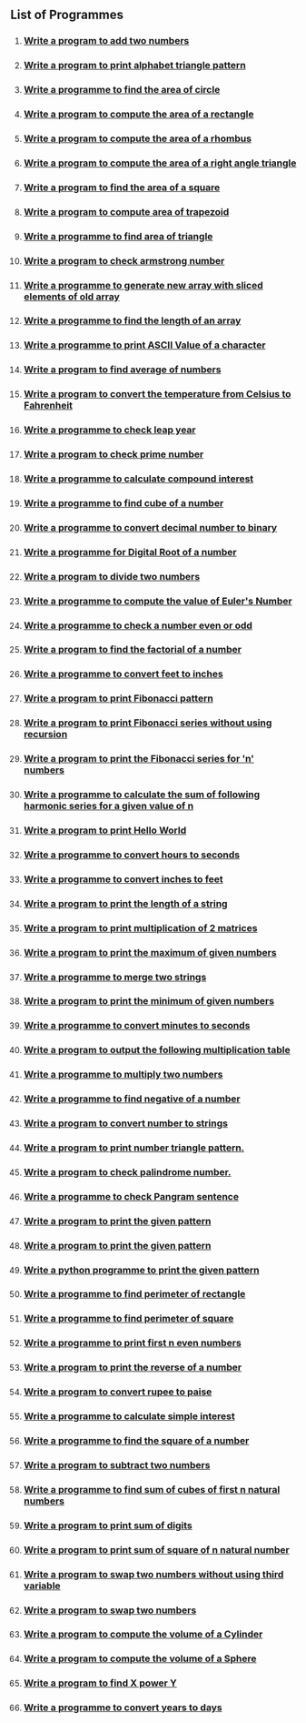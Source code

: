 ## List of Programmes

1. ### [Write a program to add two numbers](./add-two-numbers/)
2. ### [Write a program to print alphabet triangle pattern](./alphabet-triangle-pattern/)
3. ### [Write a programme to find the area of circle](./area-of-circle/)
4. ### [Write a program to compute the area of a rectangle](./area-of-rectangle/)
5. ### [Write a program to compute the area of a rhombus](./area-of-rhombus/)
6. ### [Write a program to compute the area of a right angle triangle](./area-of-right-angle-triangle/)
7. ### [Write a program to find the area of a square](./area-of-square/)
8. ### [Write a program to compute area of trapezoid](./area-of-trapezoid/)
9. ### [Write a programme to find area of triangle](./area-of-triangle/)
10. ### [Write a program to check armstrong number](./armstrong-number/)
11. ### [Write a programme to generate new array with sliced elements of old array](./array-elements-slice/)
12. ### [Write a programme to find the length of an array](./array-size/)
13. ### [Write a programme to print ASCII Value of a character](./ascii-value/)
14. ### [Write a program to find average of numbers](./average-of-numbers/)
15. ### [Write a program to convert the temperature from Celsius to Fahrenheit](./celsius-to-fahrenheit/)
16. ### [Write a programme to check leap year](./check-leap-year/)
17. ### [Write a program to check prime number](./check-prime-number/)
18. ### [Write a programme to calculate compound interest](./compound-interest-calculator/)
19. ### [Write a programme to find cube of a number](./cube-of-number/)
20. ### [Write a programme to convert decimal number to binary](./decimal-to-binary/)
21. ### [Write a programme for Digital Root of a number](./digital-root/)
22. ### [Write a program to divide two numbers](./divide-two-numbers/)
23. ### [Write a programme to compute the value of Euler's Number](./euler-number/)
24. ### [Write a programme to check a number even or odd](./even-or-odd-number/)
25. ### [Write a program to find the factorial of a number](./factorial/)
26. ### [Write a programme to convert feet to inches](./feet-to-inches/)
27. ### [Write a program to print Fibonacci pattern](./fibonacci-pattern/)
28. ### [Write a program to print Fibonacci series without using recursion](./fibonaci-series-without-using-recursion/)
29. ### [Write a program to print the Fibonacci series for 'n' numbers](./fibonnaci-series-using-recursion/)
30. ### [Write a programme to calculate the sum of following harmonic series for a given value of n](./harmonic-series/)
31. ### [Write a program to print Hello World](./hello-world/)
32. ### [Write a programme to convert hours to seconds](./hours-to-seconds/)
33. ### [Write a programme to convert inches to feet](./inches-to-feet/)
34. ### [Write a program to print the length of a string](./length-of-string/)
35. ### [Write a program to print multiplication of 2 matrices](./matrix-multiplication/)
36. ### [Write a program to print the maximum of given numbers](./maximum-of-numbers/)
37. ### [Write a programme to merge two strings](./merge-two-strings/)
38. ### [Write a program to print the minimum of given numbers](./minimum-of-numbers/)
39. ### [Write a programme to convert minutes to seconds](./minutes-to-seconds/)
40. ### [Write a program to output the following multiplication table](./multiplication-table/)
41. ### [Write a programme to multiply two numbers](./multiply-two-numbers/)
42. ### [Write a programme to find negative of a number](./negative-of-a-number/)
43. ### [Write a program to convert number to strings](./number-to-string/)
44. ### [Write a program to print number triangle pattern.](./number-triangle-pattern/)
45. ### [Write a program to check palindrome number.](./palindrome-number/)
46. ### [Write a programme to check Pangram sentence](./pangram-checker/)
47. ### [Write a program to print the given pattern](./pattern-1/)
48. ### [Write a program to print the given pattern](./pattern-2/)
49. ### [Write a python programme to print the given pattern](./pattern-3/)
50. ### [Write a programme to find perimeter of rectangle](./perimeter-of-rectangle/)
51. ### [Write a programme to find perimeter of square](./perimeter-of-square/)
52. ### [Write a programme to print first n even numbers](./print-even-numbers/)
53. ### [Write a program to print the reverse of a number](./reverse-of-a-number/)
54. ### [Write a program to convert rupee to paise](./rupee-to-paise/)
55. ### [Write a programme to calculate simple interest](./simple-interest-calculator/)
56. ### [Write a programme to find the square of a number](./square-of-number/)
57. ### [Write a program to subtract two numbers](./subtract-two-numbers/)
58. ### [Write a programme to find sum of cubes of first n natural numbers](./sum-of-cubes/)
59. ### [Write a program to print sum of digits](./sum-of-digits/)
60. ### [Write a program to print sum of square of n natural number](./sum-of-square/)
61. ### [Write a program to swap two numbers without using third variable](./swap-two-numbers-without-using-third-variable/)
62. ### [Write a program to swap two numbers](./swap-two-numbers/)
63. ### [Write a program to compute the volume of a Cylinder](./volume-of-cylinder/)
64. ### [Write a program to compute the volume of a Sphere](./volume-of-sphere/)
65. ### [Write a program to find X power Y](./x-power-y/)
66. ### [Write a programme to convert years to days](./years-to-days/)
